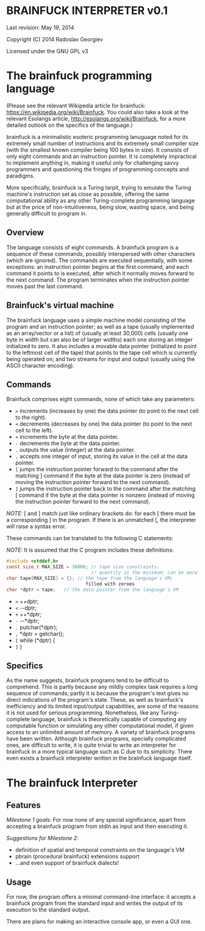 BRAINFUCK INTERPRETER v0.1
==========================

Last revision: May 19, 2014

Copyright (C) 2014 Radoslav Georgiev

Licensed under the GNU GPL v3


The brainfuck programming language
==================================

(Please see the relevant Wikipedia article for brainfuck:
<https://en.wikipedia.org/wiki/Brainfuck>.
You could also take a look at the relevant Esolangs article,
<http://esolangs.org/wiki/Brainfuck>, for a more detailed outlook on the
specifics of the language.)

brainfuck is a minimalistic esoteric programming lanuguage noted for its
extremely small number of instructions and its extremely small compiler
size (with the smallest known compiler being 100 bytes in size).
It consists of only eight commands and an instruction pointer.
It is completely impractical to implement anything in, making it useful
only for challenging savvy programmers and questioning the fringes of
programming concepts and paradigms.

More specifically, brainfuck is a Turing tarpit, trying to emulate the
Turing machine's instruction set as close as possible, offering the same
computational ability as any other Turing-complete programming language
but at the price of non-intuitiveness, being slow, wasting space, and
being generally difficult to program in.


Overview
--------

The language consists of eight commands. A brainfuck program is a
sequence of these commands, possibly interspersed with other characters
(which are ignored). The commands are executed sequentially, with some
exceptions: an instruction pointer begins at the first command, and each
command it points to is executed, after which it normally moves forward
to the next command. The program terminates when the instruction pointer
moves past the last command.


Brainfuck's virtual machine
---------------------------

The brainfuck language uses a simple machine model consisting of the
program and an instruction pointer; as well as a tape (usually
implemented as an array/vector or a list) of (usually at least 30,000)
cells (usually one byte in width but can also be of larger widths) each
one storing an integer initialized to zero. It also includes a movable
data pointer (initialized to point to the leftmost cell of the tape)
that points to the tape cell which is currently being operated on; and
two streams for input and output (usually using the ASCII character
encoding).


Commands
--------

Brainfuck comprises eight commands, none of which take any parameters:

   * `>`  increments (increases by one) the data pointer
          (to point to the next cell to the right).
   * `<`  decrements (decreases by one) the data pointer
          (to point to the next cell to the left).
   * `+`  increments the byte at the data pointer.
   * `-`  decrements the byte at the data pointer.
   * `.`  outputs the value (integer) at the data pointer.
   * `,`  accepts one integer of input, storing its value in the cell at the
          data pointer.
   * `[`  jumps the instruction pointer forward to the command after the
          matching ] command if the byte at the data pointer is zero
          (instead of moving the instruction pointer forward to the next
          command).
   * `]`  jumps the instruction pointer back to the command after the matching
          [ command if the byte at the data pointer is nonzero
          (instead of moving the instruction pointer forward to the next
          command).

*NOTE:* [ and ] match just like ordinary brackets do: for each [ there
must be a corresponding ] in the program. If there is an unmatched [,
the interpreter will raise a syntax error.

These commands can be translated to the following C statements:

*NOTE:* It is assumed that the C program includes these definitions:
```C
#include <stddef.h>
const size_t MAX_SIZE = 30000; // tape size constraints;
                               // quantity is the minimum; can be more
char tape[MAX_SIZE] = {}; // the tape from the language's VM;
                             filled with zeroes
char *dptr = tape;   // the data pointer from the language's VM
```

   * `>`
         ++dptr;
   * `<`
         --dptr;
   * `+`
         ++*dptr;
   * `-`
         --*dptr;
   * `.`
         putchar(*dptr);
   * `,`
         *dptr = getchar();
   * `[`
         while (*dptr) {
   * `]`
         }

Specifics
---------


As the name suggests, brainfuck programs tend to be difficult to
comprehend. This is partly because any mildly complex task requires a
long sequence of commands; partly it is because the program's text gives
no direct indications of the program's state. These, as well as
brainfuck's inefficiency and its limited input/output capabilities, are
some of the reasons it is not used for serious programming. Nonetheless,
like any Turing-complete language, brainfuck is theoretically capable of
computing any computable function or simulating any other computational
model, if given access to an unlimited amount of memory. A variety of
brainfuck programs have been written. Although brainfuck programs,
specially complicated ones, are difficult to write, it is quite trivial
to write an interpreter for brainfuck in a more typical language such as
C due to its simplicity. There even exists a brainfuck interpreter
written in the brainfuck language itself.


The brainfuck Interpreter
=========================


Features
--------

*Milestone 1 goals:*
For now none of any special significance, apart from accepting a brainfuck program
from stdin as input and then executing it.

*Suggestions for Milestone 2:*
* definition of spatial and temporal constraints on the language's VM
* pbrain (procedural brainfuck) extensions support
* ...and even support of brainfuck dialects!


Usage
-----


For now, the program offers a minimal command-line interface: it accepts
a brainfuck program from the standard input and writes the output
of its execution to the standard output.

There are plans for making an interactive console app, or even a GUI one.

